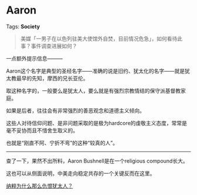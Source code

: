 # Aaron

Tags: **Society**

> 美媒「一男子在以色列驻美大使馆外自焚，目前情况危急」，如何看待此事？事件调查进展如何？



一点额外提示信息———

Aaron这个名字是典型的圣经名字——准确的说是旧约、犹太化的名字——就是犹太教最早的先知，摩西的兄长亚伦。

取这种名字的，一般要么是犹太人，要么就是有强烈宗教情结的保守派基督教家庭。

如果是后者，往往会有非常强烈的善恶观念和道德主义倾向。

这些人对待信仰问题、是非问题采取的是极为hardcore的虔敬主义态度，常常是毫不妥协而且不惜舍生取义的。

也就是“刚直不阿、宁折不弯”的这种“较真的人”。



---

查了一下，果然不出所料，Aaron Bushnell是在一个religious compound长大。

这也可以从侧面说明，中美走向稳定共存的一个关键反而在这里。

[纳粹为什么那么仇恨犹太人？](https://www.zhihu.com/question/20114055/answer/1205460145)


